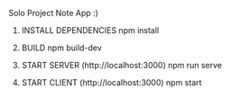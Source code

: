 Solo Project Note App :) 

1. INSTALL DEPENDENCIES
npm install

2. BUILD
npm build-dev

3. START SERVER (http://localhost:3000)
npm run serve

4. START CLIENT (http://localhost:3000)
npm start